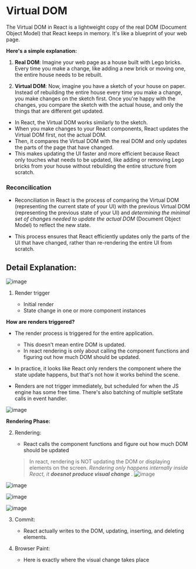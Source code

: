 # Virtual DOM

The Virtual DOM in React is a lightweight copy of the real DOM (Document Object Model) that React keeps in memory. It's like a blueprint of your web page.

**Here's a simple explanation:**

1. **Real DOM**: Imagine your web page as a house built with Lego bricks. Every time you make a change, like adding a new brick or moving one, the entire house needs to be rebuilt.

2. **Virtual DOM**: Now, imagine you have a sketch of your house on paper. Instead of rebuilding the entire house every time you make a change, you make changes on the sketch first. Once you're happy with the changes, you compare the sketch with the actual house, and only the things that are different get updated.

- In React, the Virtual DOM works similarly to the sketch.
- When you make changes to your React components, React updates the Virtual DOM first, not the actual DOM.
- Then, it compares the Virtual DOM with the real DOM and only updates the parts of the page that have changed.
- This makes updating the UI faster and more efficient because React only touches what needs to be updated, like adding or removing Lego bricks from your house without rebuilding the entire structure from scratch.

### Reconcilication

- Reconciliation in React is the process of comparing the Virtual DOM (representing the current state of your UI) with the previous Virtual DOM (representing the previous state of your UI) and _determining the minimal set of changes needed to update the actual DOM_ (Document Object Model) to reflect the new state.

- This process ensures that React efficiently updates only the parts of the UI that have changed, rather than re-rendering the entire UI from scratch.

## Detail Explanation:

![image](https://github.com/SanjeebLama/learning-in-public/assets/51410633/a82ee6f5-bd3c-4e53-8521-0bc935ca0c8f)


1. Render trigger

   - Initial render
   - State change in one or more component instances

**How are renders triggered?**

- The render process is triggered for the entire application.

  - This doesn't mean entire DOM is updated.
  - In react rendering is only about calling the component functions and figuring out how much DOM should be updated.

- In practice, it looks like React only renders the component where the state update happens, but that's not how it works behind the scene.

- Renders are not trigger immediately, but scheduled for when the JS engine has some free time. There's also batching of multiple setState calls in event handler.

![image](https://github.com/SanjeebLama/learning-in-public/assets/51410633/ee003f6e-7101-478a-a293-216dc2ca01ab)


**Rendering Phase:**

2. Rendering:

   - React calls the component functions and figure out how much DOM should be updated

   > In react, rendering is NOT updating the DOM or displaying elements on the screen. _Rendering only happens internally inside React, it **doesnot produce visual change** ._
![image](https://github.com/SanjeebLama/learning-in-public/assets/51410633/74f15a38-a984-4b2a-8a8f-c16dae8c2fc4)

![image](https://github.com/SanjeebLama/learning-in-public/assets/51410633/823eda87-fff7-40ce-be87-c23d5751a149)

![image](https://github.com/SanjeebLama/learning-in-public/assets/51410633/c129fe68-2107-4800-a4b0-e6e4c6229bf9)

![image](https://github.com/SanjeebLama/learning-in-public/assets/51410633/94239ca6-488b-45d7-a17f-68796d47dfd2)


3. Commit:

   - React actually writes to the DOM, updating, inserting, and deleting elements.

4. Browser Paint:
   - Here is exactly where the visual change takes place
